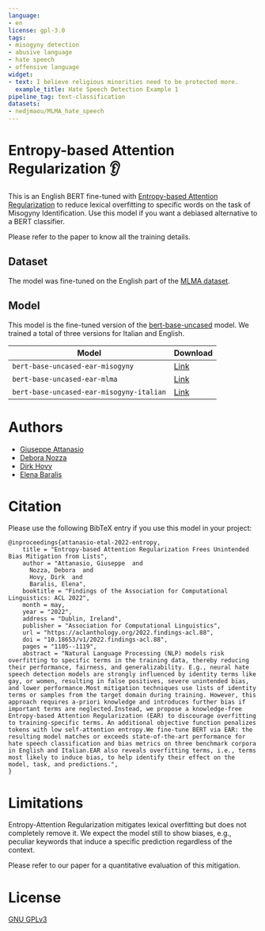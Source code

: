 ```yaml
---
language:
- en
license: gpl-3.0
tags:
- misogyny detection
- abusive language
- hate speech
- offensive language
widget:
- text: I believe religious minorities need to be protected more.
  example_title: Hate Speech Detection Example 1
pipeline_tag: text-classification
datasets:
- nedjmaou/MLMA_hate_speech
---
```


# Entropy-based Attention Regularization 👂

This is an English BERT fine-tuned with [Entropy-based Attention Regularization](https://aclanthology.org/2022.findings-acl.88/) to reduce lexical overfitting to specific words on the task of Misogyny Identification.
Use this model if you want a debiased alternative to a BERT classifier.

Please refer to the paper to know all the training details.

## Dataset

The model was fine-tuned on the English part of the [MLMA dataset](https://aclanthology.org/D19-1474/).

## Model

This model is the fine-tuned version of the [bert-base-uncased](https://huggingface.co/bert-base-uncased) model.
We trained a total of three versions for Italian and English. 

| Model                       | Download |
| ------                      | -------------------------|
| `bert-base-uncased-ear-misogyny` | [Link](https://huggingface.co/MilaNLProc/bert-base-uncased-ear-misogyny) |
| `bert-base-uncased-ear-mlma` | [Link](https://huggingface.co/MilaNLProc/bert-base-uncased-ear-mlma) |
| `bert-base-uncased-ear-misogyny-italian`   | [Link](https://huggingface.co/MilaNLProc/bert-base-uncased-ear-misogyny-italian) |

# Authors
- [Giuseppe Attanasio](https://gattanasio.cc/)
- [Debora Nozza](http://dnozza.github.io/)
- [Dirk Hovy](https://federicobianchi.io/)
- [Elena Baralis](https://dbdmg.polito.it/wordpress/people/elena-baralis/)

# Citation

Please use the following BibTeX entry if you use this model in your project:

```
@inproceedings{attanasio-etal-2022-entropy,
    title = "Entropy-based Attention Regularization Frees Unintended Bias Mitigation from Lists",
    author = "Attanasio, Giuseppe  and
      Nozza, Debora  and
      Hovy, Dirk  and
      Baralis, Elena",
    booktitle = "Findings of the Association for Computational Linguistics: ACL 2022",
    month = may,
    year = "2022",
    address = "Dublin, Ireland",
    publisher = "Association for Computational Linguistics",
    url = "https://aclanthology.org/2022.findings-acl.88",
    doi = "10.18653/v1/2022.findings-acl.88",
    pages = "1105--1119",
    abstract = "Natural Language Processing (NLP) models risk overfitting to specific terms in the training data, thereby reducing their performance, fairness, and generalizability. E.g., neural hate speech detection models are strongly influenced by identity terms like gay, or women, resulting in false positives, severe unintended bias, and lower performance.Most mitigation techniques use lists of identity terms or samples from the target domain during training. However, this approach requires a-priori knowledge and introduces further bias if important terms are neglected.Instead, we propose a knowledge-free Entropy-based Attention Regularization (EAR) to discourage overfitting to training-specific terms. An additional objective function penalizes tokens with low self-attention entropy.We fine-tune BERT via EAR: the resulting model matches or exceeds state-of-the-art performance for hate speech classification and bias metrics on three benchmark corpora in English and Italian.EAR also reveals overfitting terms, i.e., terms most likely to induce bias, to help identify their effect on the model, task, and predictions.",
}
```

# Limitations

Entropy-Attention Regularization mitigates lexical overfitting but does not completely remove it. We expect the model still to show biases, e.g., peculiar keywords that induce a specific prediction regardless of the context.

Please refer to our paper for a quantitative evaluation of this mitigation. 

# License 
[GNU GPLv3](https://choosealicense.com/licenses/gpl-3.0/)